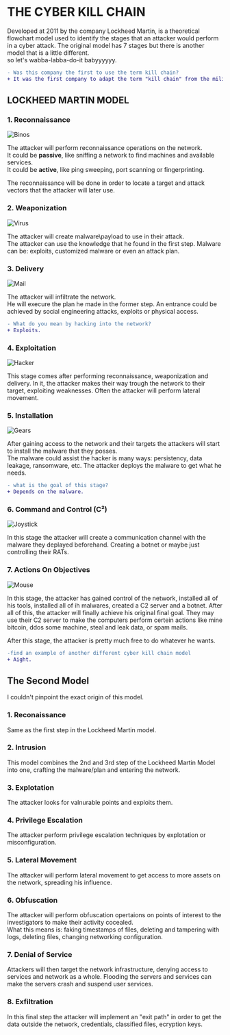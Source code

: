 # THE CYBER KILL CHAIN

Developed at 2011 by the company Lockheed Martin, is a theoretical flowchart model used to identify the stages that an attacker would perform in a cyber attack. The original model has 7 stages but there is another model that is a little different.<br>
so let's wabba-labba-do-it babyyyyyy.

```diff
- Was this company the first to use the term kill chain?
+ It was the first company to adapt the term "kill chain" from the military speech to the cyber space.
```
## LOCKHEED MARTIN MODEL
### 1. Reconnaissance
![Binos](https://cdn-icons-png.flaticon.com/256/868/868457.png)

The attacker will perform reconnaissance operations on the network.<br>
It could be **passive**, like sniffing a network to find machines and available services.<br>
It could be **active**, like ping sweeping, port scanning or fingerprinting.

The reconnaissance will be done in order to locate a target and attack vectors that the attacker will later use.

### 2. Weaponization
![Virus](https://cdn-icons-png.flaticon.com/256/2913/2913465.png)

The attacker will create malware\payload to use in their attack.<br>
The attacker can use the knowledge that he found in the first step. Malware can be: exploits, customized malware or even an attack plan.

### 3. Delivery
![Mail](https://cdn-icons-png.flaticon.com/256/4829/4829879.png)

The attacker will infiltrate the network.<br>
He will execure the plan he made in the former step. An entrance could be achieved by social engineering attacks, exploits or physical access.

```diff
- What do you mean by hacking into the network?
+ Exploits.
```

### 4. Exploitation
![Hacker](https://cdn-icons-png.flaticon.com/256/6070/6070774.png)

This stage comes after performing reconnaissance, weaponization and delivery. In it, the attacker makes their way trough the network to their target, exploiting weaknesses. Often the attacker will perform lateral movement.

### 5. Installation

![Gears](https://theapollotheme.weebly.com/uploads/7/6/2/4/76249187/8_3.png)

After gaining access to the network and their targets the attackers will start to install the malware that they posses.<br>
The malware could assist the hacker is many ways: persistency, data leakage, ransomware, etc.
The attacker deploys the malware to get what he needs.

```diff
- what is the goal of this stage?
+ Depends on the malware.
```

### 6. Command and Control (C²)
![Joystick](https://cdn-icons-png.flaticon.com/256/113/113805.png)

In this stage the attacker will create a communication channel with the malware they deplayed beforehand. Creating a botnet or maybe just controlling their RATs.

### 7. Actions On Objectives
![Mouse](https://icon-library.com/images/mouse-and-keyboard-icon/mouse-and-keyboard-icon-8.jpg)

In this stage, the attacker has gained control of the network, installed all of his tools, installed all of ih malwares, created a C2 server and a botnet. After all of this, the attacker will finally achieve his original final goal. They may use their C2 server to make the computers perform certein actions like mine bitcoin, ddos some machine, steal and leak data, or spam mails.

After this stage, the attacker is pretty much free to do whatever he wants.

```diff
-find an example of another different cyber kill chain model
+ Aight.
```

## The Second Model
I couldn't pinpoint the exact origin of this model.

### 1. Reconaissance
Same as the first step in the Lockheed Martin model. 

### 2. Intrusion
This model combines the 2nd and 3rd step of the Lockheed Martin Model into one, crafting the malware/plan and entering the network.

### 3. Explotation
The attacker looks for valnurable points and exploits them.

### 4. Privilege Escalation
The attacker perform privilege escalation techniques by explotation or misconfiguration.

### 5. Lateral Movement
The attacker will perform lateral movement to get access to more assets on the network, spreading his influence.

### 6. Obfuscation
The attacker will perform obfuscation opertaions on points of interest to the investigators to make their activity cocealed.<br>
What this means is: faking timestamps of files, deleting and tampering with logs, deleting files, changing networking configuration.

### 7. Denial of Service
Attackers will then target the network infrastructure, denying access to services and network as a whole. Flooding the servers and services can make the servers crash and suspend user services.

### 8. Exfiltration
In this final step the attacker will implement an "exit path"  in order to get the data outside the network, credentials, classified files, ecryption keys.
